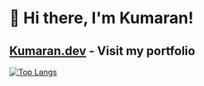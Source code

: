 
# 👋 Hi there, I'm Kumaran! 

## <a href="https://kumaran-dev.netlify.app/">Kumaran.dev</a> - Visit my portfolio

[![Top Langs](https://github-readme-stats.vercel.app/api/top-langs/?username=Kumaran&layout=compact)](https://github.com/anuraghazra/github-readme-stats)
